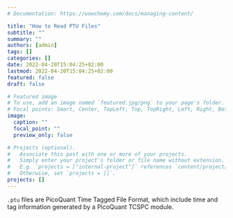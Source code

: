 ```yaml
---
# Documentation: https://wowchemy.com/docs/managing-content/

title: "How to Read PTU Files"
subtitle: ""
summary: ""
authors: [admin]
tags: []
categories: []
date: 2022-04-20T15:04:25+02:00
lastmod: 2022-04-20T15:04:25+02:00
featured: false
draft: false

# Featured image
# To use, add an image named `featured.jpg/png` to your page's folder.
# Focal points: Smart, Center, TopLeft, Top, TopRight, Left, Right, BottomLeft, Bottom, BottomRight.
image:
  caption: ""
  focal_point: ""
  preview_only: false

# Projects (optional).
#   Associate this post with one or more of your projects.
#   Simply enter your project's folder or file name without extension.
#   E.g. `projects = ["internal-project"]` references `content/project/deep-learning/index.md`.
#   Otherwise, set `projects = []`.
projects: []
---
```


`.ptu` files are PicoQuant Time Tagged File Format, which include time and tag information generated by a PicoQuant TCSPC module.